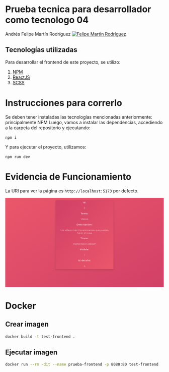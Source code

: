 #  **Prueba tecnica para desarrollador como tecnologo 04**

Andrés Felipe Martín Rodríguez [![Felipe Martin Rodríguez](https://img.shields.io/badge/felimarod-github-blue?style=flat-square)][1]

## Tecnologías utilizadas
Para desarrollar el frontend de este proyecto, se utilizo:

1. [NPM][6]
2. [ReactJS][3]
2. [SCSS][4]

# Instrucciones para correrlo

Se deben tener instaladas las tecnologías mencionadas anteriormente: principalmente NPM
Luego, vamos a instalar las dependencias, accediendo a la carpeta del repositorio y ejecutando:

    npm i

Y para ejecutar el proyecto, utilizamos:

    npm run dev

# Evidencia de Funcionamiento

La URI para ver la página es `http://localhost:5173` por defecto.

![Get services](public/Pantalla_principal.png)

# Docker

## Crear imagen
```bash
docker build -t test-frontend .
```
## Ejecutar imagen
```bash
docker run --rm -dit --name prueba-frontend -p 8080:80 test-frontend
```


 [1]:https://gitlab.com/felimarod
 [2]:https://github.com/felimarod/prueba-desarrollador-backend.git
 [3]:https://reactjs.org
 [4]:https://sass-lang.com
 [6]:https://www.npmjs.com
